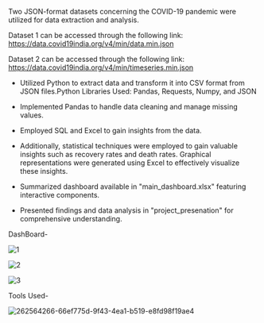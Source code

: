 Two JSON-format datasets concerning the COVID-19 pandemic were utilized for data extraction and analysis.

Dataset 1 can be accessed through the following link:
https://data.covid19india.org/v4/min/data.min.json

Dataset 2 can be accessed through the following link:
https://data.covid19india.org/v4/min/timeseries.min.json

+ Utilized Python to extract data and transform it into CSV format from JSON files.Python Libraries Used: Pandas, Requests, Numpy, and JSON

+ Implemented Pandas to handle data cleaning and manage missing values.

+ Employed SQL and Excel to gain insights from the data.

+ Additionally, statistical techniques were employed to gain valuable insights such as recovery rates and death rates. Graphical representations were generated using Excel to effectively visualize these insights.

+ Summarized dashboard available in "main_dashboard.xlsx" featuring interactive components.

+ Presented findings and data analysis in "project_presenation" for comprehensive understanding.

DashBoard-

![1](https://github.com/MinalJain17/Covid19-India/assets/132137245/0012ee22-5bc9-4932-a8d7-2159fcc85c6b)

![2](https://github.com/MinalJain17/Covid19-India/assets/132137245/0b91f0bf-a31d-4a52-9898-953febcd9fbb)

![3](https://github.com/MinalJain17/Covid19-India/assets/132137245/40cedf1e-f087-4a92-9cea-76f1d6a30fbb)


Tools Used-

![262564266-66ef775d-9f43-4ea1-b519-e8fd98f19ae4](https://github.com/MinalJain17/Covid19-India/assets/132137245/3f23fb5e-8be4-41b9-afda-87d3d3664a57)
